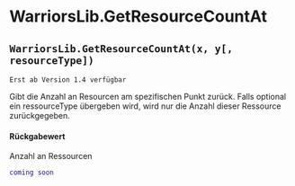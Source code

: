 # WarriorsLib.GetResourceCountAt

## `WarriorsLib.GetResourceCountAt(x, y[, resourceType])`

`Erst ab Version 1.4 verfügbar`

Gibt die Anzahl an Resourcen am spezifischen Punkt zurück. Falls optional ein ressourceType übergeben wird, wird nur die Anzahl dieser Ressource zurückgegeben.&#x20;

#### Rückgabewert

Anzahl an Ressourcen

```lua
coming soon
```
